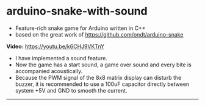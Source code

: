 # arduino-snake-with-sound

- Feature-rich snake game for Arduino written in C++
- based on the great work of https://github.com/ondt/arduino-snake

**Video:** https://youtu.be/k6CHJ9VKTnY

- I have implemented a sound feature. 
- Now the game has a start sound, a game over sound and every bite is accompanied acoustically.
- Because the PWM signal of the 8x8 matrix display can disturb the buzzer, it is recommended to use a 100uF capacitor directly between system +5V and GND to smooth the current.
---


